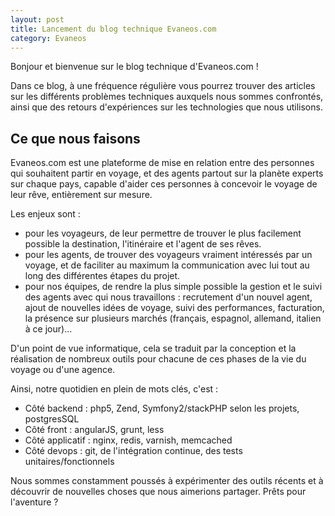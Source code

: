```yaml
---
layout: post
title: Lancement du blog technique Evaneos.com
category: Evaneos
---
```


Bonjour et bienvenue sur le blog technique d'Evaneos.com ! 

Dans ce blog, à une fréquence régulière vous pourrez trouver des articles sur les différents problèmes techniques auxquels nous sommes confrontés, ainsi que des retours d'expériences sur les technologies que nous utilisons.

## Ce que nous faisons

Evaneos.com est une plateforme de mise en relation entre des personnes qui souhaitent partir en voyage, et des agents partout sur la planète experts sur chaque pays, capable d'aider ces personnes à concevoir le voyage de leur rêve, entièrement sur mesure.

Les enjeux sont :
- pour les voyageurs, de leur permettre de trouver le plus facilement possible la destination, l'itinéraire et l'agent de ses rêves.
- pour les agents, de trouver des voyageurs vraiment intéressés par un voyage, et de faciliter au maximum la communication avec lui tout au long des différentes étapes du projet.
- pour nos équipes, de rendre la plus simple possible la gestion et le suivi des agents avec qui nous travaillons : recrutement d'un nouvel agent, ajout de nouvelles idées de voyage, suivi des performances, facturation, la présence sur plusieurs marchés (français, espagnol, allemand, italien à ce jour)...

D'un point de vue informatique, cela se traduit par la conception et la réalisation de nombreux outils pour chacune de ces phases de la vie du voyage ou d'une agence.

Ainsi, notre quotidien en plein de mots clés, c'est : 

* Côté backend : php5, Zend, Symfony2/stackPHP selon les projets, postgresSQL
* Côté front : angularJS, grunt, less
* Côté applicatif : nginx, redis, varnish, memcached
* Côté devops : git, de l'intégration continue, des tests unitaires/fonctionnels

Nous sommes constamment poussés à expérimenter des outils récents et à découvrir de nouvelles choses que nous aimerions partager. Prêts pour l'aventure ?